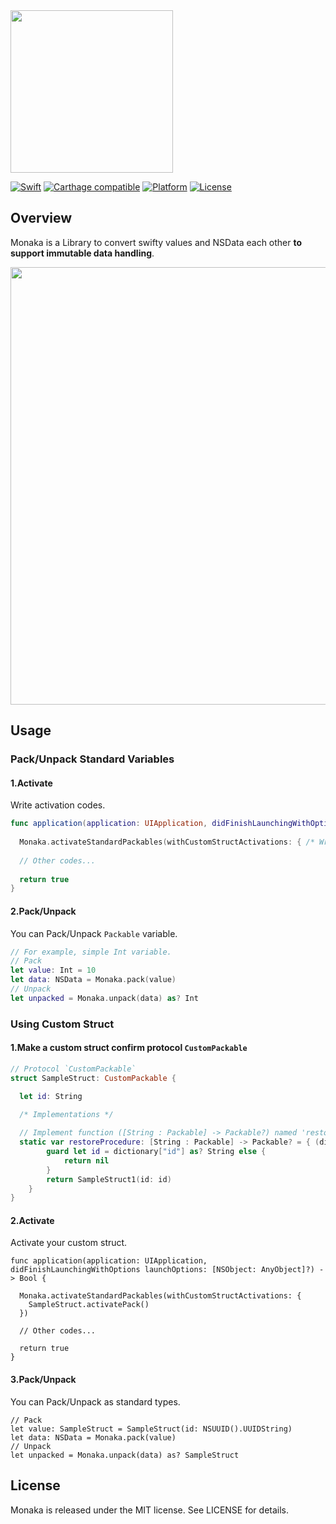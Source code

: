 <img src="https://github.com/naru-jpn/Monaka/blob/master/Logo.png?raw=true" width="260" />

[![Swift](https://img.shields.io/badge/swift-2.2-orange.svg?style=flat)](#)
[![Carthage compatible](https://img.shields.io/badge/Carthage-compatible-4BC51D.svg?style=flat)](https://github.com/Carthage/Carthage)
[![Platform](https://img.shields.io/badge/platform-ios-lightgrey.svg?style=flat)](#)
[![License](https://img.shields.io/badge/license-MIT-blue.svg?style=flat)](https://opensource.org/licenses/MIT)

## Overview

Monaka is a Library to convert swifty values and NSData each other __to support immutable data handling__.

<img src="https://github.com/naru-jpn/Monaka/blob/master/WhatMonaka.png?raw=true" width="700" />

## Usage

### Pack/Unpack Standard Variables

#### 1.Activate

Write activation codes.

```swift
func application(application: UIApplication, didFinishLaunchingWithOptions launchOptions: [NSObject: AnyObject]?) -> Bool {
        
  Monaka.activateStandardPackables(withCustomStructActivations: { /* Write here if you use your struct to pack. */ })
  
  // Other codes...
        
  return true
}
```

#### 2.Pack/Unpack

You can Pack/Unpack `Packable` variable.

```swift
// For example, simple Int variable.
// Pack
let value: Int = 10
let data: NSData = Monaka.pack(value) 
// Unpack
let unpacked = Monaka.unpack(data) as? Int
```

### Using Custom Struct

#### 1.Make a custom struct confirm protocol `CustomPackable`

```swift
// Protocol `CustomPackable`
struct SampleStruct: CustomPackable {

  let id: String

  /* Implementations */
  
  // Implement function ([String : Packable] -> Packable?) named 'restoreProcedure'
  static var restoreProcedure: [String : Packable] -> Packable? = { (dictionary: [String : Packable]) -> Packable? in
        guard let id = dictionary["id"] as? String else {
            return nil
        }
        return SampleStruct1(id: id)
    }
}
```

#### 2.Activate

Activate your custom struct.

```
func application(application: UIApplication, didFinishLaunchingWithOptions launchOptions: [NSObject: AnyObject]?) -> Bool {
        
  Monaka.activateStandardPackables(withCustomStructActivations: {
    SampleStruct.activatePack()
  })
  
  // Other codes...
        
  return true
}
```

#### 3.Pack/Unpack

You can Pack/Unpack as standard types.

```
// Pack
let value: SampleStruct = SampleStruct(id: NSUUID().UUIDString)
let data: NSData = Monaka.pack(value) 
// Unpack
let unpacked = Monaka.unpack(data) as? SampleStruct
```

## License

Monaka is released under the MIT license. See LICENSE for details.

